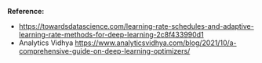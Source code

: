 **Reference:**

- https://towardsdatascience.com/learning-rate-schedules-and-adaptive-learning-rate-methods-for-deep-learning-2c8f433990d1
- Analytics Vidhya https://www.analyticsvidhya.com/blog/2021/10/a-comprehensive-guide-on-deep-learning-optimizers/
